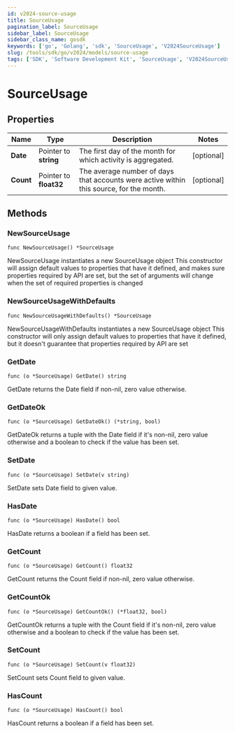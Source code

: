 ```yaml
---
id: v2024-source-usage
title: SourceUsage
pagination_label: SourceUsage
sidebar_label: SourceUsage
sidebar_class_name: gosdk
keywords: ['go', 'Golang', 'sdk', 'SourceUsage', 'V2024SourceUsage']
slug: /tools/sdk/go/v2024/models/source-usage
tags: ['SDK', 'Software Development Kit', 'SourceUsage', 'V2024SourceUsage']
---
```


# SourceUsage

## Properties

| Name | Type | Description | Notes |
| --- | --- | --- | --- |
| **Date** | Pointer to **string** | The first day of the month for which activity is aggregated. | [optional] |
| **Count** | Pointer to **float32** | The average number of days that accounts were active within this source, for the month. | [optional] |

## Methods

### NewSourceUsage

`func NewSourceUsage() *SourceUsage`

NewSourceUsage instantiates a new SourceUsage object This constructor will assign default values to properties that have it defined, and makes sure properties required by API are set, but the set of arguments will change when the set of required properties is changed

### NewSourceUsageWithDefaults

`func NewSourceUsageWithDefaults() *SourceUsage`

NewSourceUsageWithDefaults instantiates a new SourceUsage object This constructor will only assign default values to properties that have it defined, but it doesn't guarantee that properties required by API are set

### GetDate

`func (o *SourceUsage) GetDate() string`

GetDate returns the Date field if non-nil, zero value otherwise.

### GetDateOk

`func (o *SourceUsage) GetDateOk() (*string, bool)`

GetDateOk returns a tuple with the Date field if it's non-nil, zero value otherwise and a boolean to check if the value has been set.

### SetDate

`func (o *SourceUsage) SetDate(v string)`

SetDate sets Date field to given value.

### HasDate

`func (o *SourceUsage) HasDate() bool`

HasDate returns a boolean if a field has been set.

### GetCount

`func (o *SourceUsage) GetCount() float32`

GetCount returns the Count field if non-nil, zero value otherwise.

### GetCountOk

`func (o *SourceUsage) GetCountOk() (*float32, bool)`

GetCountOk returns a tuple with the Count field if it's non-nil, zero value otherwise and a boolean to check if the value has been set.

### SetCount

`func (o *SourceUsage) SetCount(v float32)`

SetCount sets Count field to given value.

### HasCount

`func (o *SourceUsage) HasCount() bool`

HasCount returns a boolean if a field has been set.
